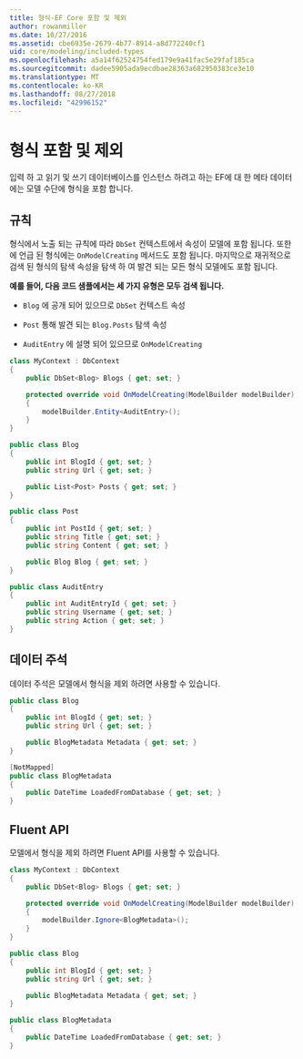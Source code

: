 ```yaml
---
title: 형식-EF Core 포함 및 제외
author: rowanmiller
ms.date: 10/27/2016
ms.assetid: cbe6935e-2679-4b77-8914-a8d772240cf1
uid: core/modeling/included-types
ms.openlocfilehash: a5a14f62524754fed179e9a41fac5e29faf185ca
ms.sourcegitcommit: dadee5905ada9ecdbae28363a682950383ce3e10
ms.translationtype: MT
ms.contentlocale: ko-KR
ms.lasthandoff: 08/27/2018
ms.locfileid: "42996152"
---
```

# <a name="including--excluding-types"></a>형식 포함 및 제외

입력 하 고 읽기 및 쓰기 데이터베이스를 인스턴스 하려고 하는 EF에 대 한 메타 데이터에는 모델 수단에 형식을 포함 합니다.

## <a name="conventions"></a>규칙

형식에서 노출 되는 규칙에 따라 `DbSet` 컨텍스트에서 속성이 모델에 포함 됩니다. 또한에 언급 된 형식에는 `OnModelCreating` 메서드도 포함 됩니다. 마지막으로 재귀적으로 검색 된 형식의 탐색 속성을 탐색 하 여 발견 되는 모든 형식 모델에도 포함 됩니다.

**예를 들어, 다음 코드 샘플에서는 세 가지 유형은 모두 검색 됩니다.**

* `Blog` 에 공개 되어 있으므로 `DbSet` 컨텍스트 속성

* `Post` 통해 발견 되는 `Blog.Posts` 탐색 속성

* `AuditEntry` 에 설명 되어 있으므로 `OnModelCreating`

<!-- [!code-csharp[Main](samples/core/Modeling/Conventions/Samples/IncludedTypes.cs?highlight=3,7,16)] -->
``` csharp
class MyContext : DbContext
{
    public DbSet<Blog> Blogs { get; set; }

    protected override void OnModelCreating(ModelBuilder modelBuilder)
    {
        modelBuilder.Entity<AuditEntry>();
    }
}

public class Blog
{
    public int BlogId { get; set; }
    public string Url { get; set; }

    public List<Post> Posts { get; set; }
}

public class Post
{
    public int PostId { get; set; }
    public string Title { get; set; }
    public string Content { get; set; }

    public Blog Blog { get; set; }
}

public class AuditEntry
{
    public int AuditEntryId { get; set; }
    public string Username { get; set; }
    public string Action { get; set; }
}
```

## <a name="data-annotations"></a>데이터 주석

데이터 주석은 모델에서 형식을 제외 하려면 사용할 수 있습니다.

<!-- [!code-csharp[Main](samples/core/Modeling/DataAnnotations/Samples/IgnoreType.cs?highlight=9)] -->
``` csharp
public class Blog
{
    public int BlogId { get; set; }
    public string Url { get; set; }

    public BlogMetadata Metadata { get; set; }
}

[NotMapped]
public class BlogMetadata
{
    public DateTime LoadedFromDatabase { get; set; }
}
```

## <a name="fluent-api"></a>Fluent API

모델에서 형식을 제외 하려면 Fluent API를 사용할 수 있습니다.

<!-- [!code-csharp[Main](samples/core/Modeling/FluentAPI/Samples/IgnoreType.cs?highlight=7)] -->
``` csharp
class MyContext : DbContext
{
    public DbSet<Blog> Blogs { get; set; }

    protected override void OnModelCreating(ModelBuilder modelBuilder)
    {
        modelBuilder.Ignore<BlogMetadata>();
    }
}

public class Blog
{
    public int BlogId { get; set; }
    public string Url { get; set; }

    public BlogMetadata Metadata { get; set; }
}

public class BlogMetadata
{
    public DateTime LoadedFromDatabase { get; set; }
}
```
